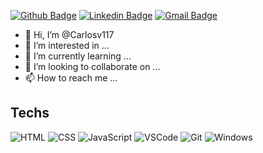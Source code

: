[![Github Badge](https://img.shields.io/badge/-Github-000?style=flat-square&logo=Github&logoColor=white&link=https://github.com/Carlosv117)](https://github.com/Carlosv117)
[![Linkedin Badge](https://img.shields.io/badge/-LinkedIn-blue?style=flat-square&logo=Linkedin&logoColor=white&link=https://www.linkedin.com/in/carlos-vitor-ribeiro-cerqueira-lima-08aa78212/)](https://www.linkedin.com/in/carlos-vitor-ribeiro-cerqueira-lima-08aa78212/)
[![Gmail Badge](https://img.shields.io/badge/-Gmail-c14438?style=flat-square&logo=Gmail&logoColor=white&link=mailto:limacarlosvitor@gmail.com)](mailto:limacarlosvitor@gmail.com)



- 👋 Hi, I’m @Carlosv117
- 👀 I’m interested in ...
- 🌱 I’m currently learning ...
- 💞️ I’m looking to collaborate on ...
- 📫 How to reach me ...

<!---
Carlosv117/Carlosv117 is a ✨ special ✨ repository because its `README.md` (this file) appears on your GitHub profile.
You can click the Preview link to take a look at your changes.
--->

## Techs

  ![HTML](https://img.shields.io/badge/-HTML-E34F26?style=flat-square&logo=html5&logoColor=white)
  ![CSS](https://img.shields.io/badge/-CSS-549FDE?style=flat-square&logo=css3&logoColor=white)
  ![JavaScript](https://img.shields.io/badge/-JavaScript-F7B93E?style=flat-square&logo=javascript&logoColor=fff)
  ![VSCode](https://img.shields.io/badge/-VSCode-0085D1?style=flat-square&logo=visual-studio-code&logoColor=white)
  ![Git](https://img.shields.io/badge/-Git-F05032?style=flat-square&logo=git&logoColor=white)
  ![Windows](https://img.shields.io/badge/-Windows-00ADEF?style=flat-square&logo=windows&logoColor=white)
